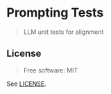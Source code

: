 # Prompting Tests

> LLM unit tests for alignment

## License

> Free software: MIT

See [LICENSE](LICENSE).
